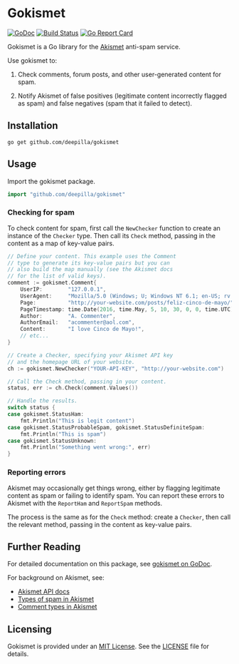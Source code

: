 # Gokismet

[![GoDoc](https://godoc.org/github.com/deepilla/gokismet?status.svg)](https://godoc.org/github.com/deepilla/gokismet)
[![Build Status](https://travis-ci.org/deepilla/gokismet.svg?branch=master)](https://travis-ci.org/deepilla/gokismet)
[![Go Report Card](https://goreportcard.com/badge/github.com/deepilla/gokismet)](https://goreportcard.com/report/github.com/deepilla/gokismet)

Gokismet is a Go library for the [Akismet](https://akismet.com/) anti-spam service.

Use gokismet to:

1. Check comments, forum posts, and other user-generated content for spam.

2. Notify Akismet of false positives (legitimate content incorrectly flagged
as spam) and false negatives (spam that it failed to detect).

## Installation

    go get github.com/deepilla/gokismet

## Usage

Import the gokismet package.

``` go
import "github.com/deepilla/gokismet"
```

### Checking for spam

To check content for spam, first call the `NewChecker` function to create an instance of the `Checker` type. Then call its `Check` method, passing in the content as a map of key-value pairs.

```go
// Define your content. This example uses the Comment
// type to generate its key-value pairs but you can
// also build the map manually (see the Akismet docs
// for the list of valid keys).
comment := gokismet.Comment{
    UserIP:        "127.0.0.1",
    UserAgent:     "Mozilla/5.0 (Windows; U; Windows NT 6.1; en-US; rv:1.9.2) Gecko/20100115 Firefox/3.6",
    Page:          "http://your-website.com/posts/feliz-cinco-de-mayo/",
    PageTimestamp: time.Date(2016, time.May, 5, 10, 30, 0, 0, time.UTC),
    Author:        "A. Commenter",
    AuthorEmail:   "acommenter@aol.com",
    Content:       "I love Cinco de Mayo!",
    // etc...
}

// Create a Checker, specifying your Akismet API key
// and the homepage URL of your website.
ch := gokismet.NewChecker("YOUR-API-KEY", "http://your-website.com")

// Call the Check method, passing in your content.
status, err := ch.Check(comment.Values())

// Handle the results.
switch status {
case gokismet.StatusHam:
    fmt.Println("This is legit content")
case gokismet.StatusProbableSpam, gokismet.StatusDefiniteSpam:
    fmt.Println("This is spam")
case gokismet.StatusUnknown:
    fmt.Println("Something went wrong:", err)
}
```

### Reporting errors

Akismet may occasionally get things wrong, either by flagging legitimate content as spam or failing to identify spam. You can report these errors to Akismet with the `ReportHam` and `ReportSpam` methods.

The process is the same as for the `Check` method: create a `Checker`, then call the relevant method, passing in the content as key-value pairs.

## Further Reading

For detailed documentation on this package, see [gokismet on GoDoc](https://godoc.org/github.com/deepilla/gokismet).

For background on Akismet, see:

- [Akismet API docs](https://akismet.com/development/api/#detailed-docs)
- [Types of spam in Akismet](https://blog.akismet.com/2014/04/23/theres-a-ninja-in-your-akismet/)
- [Comment types in Akismet](https://blog.akismet.com/2012/06/19/pro-tip-tell-us-your-comment_type/)

## Licensing

Gokismet is provided under an [MIT License](http://choosealicense.com/licenses/mit/). See the [LICENSE](LICENSE) file for details.
